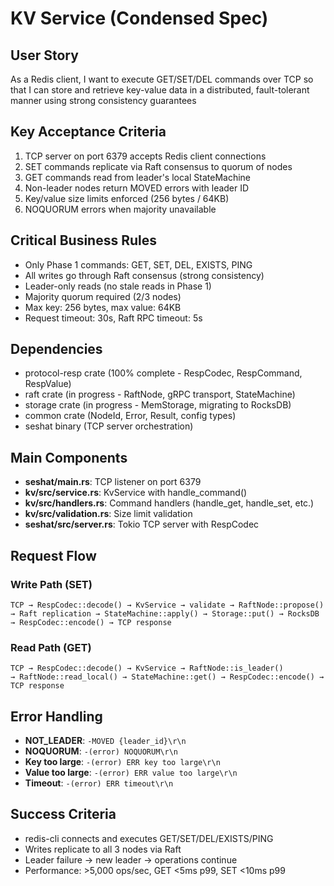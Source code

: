 # KV Service (Condensed Spec)

## User Story

As a Redis client, I want to execute GET/SET/DEL commands over TCP so that I can store and retrieve key-value data in a distributed, fault-tolerant manner using strong consistency guarantees

## Key Acceptance Criteria

1. TCP server on port 6379 accepts Redis client connections
2. SET commands replicate via Raft consensus to quorum of nodes
3. GET commands read from leader's local StateMachine
4. Non-leader nodes return MOVED errors with leader ID
5. Key/value size limits enforced (256 bytes / 64KB)
6. NOQUORUM errors when majority unavailable

## Critical Business Rules

- Only Phase 1 commands: GET, SET, DEL, EXISTS, PING
- All writes go through Raft consensus (strong consistency)
- Leader-only reads (no stale reads in Phase 1)
- Majority quorum required (2/3 nodes)
- Max key: 256 bytes, max value: 64KB
- Request timeout: 30s, Raft RPC timeout: 5s

## Dependencies

- protocol-resp crate (100% complete - RespCodec, RespCommand, RespValue)
- raft crate (in progress - RaftNode, gRPC transport, StateMachine)
- storage crate (in progress - MemStorage, migrating to RocksDB)
- common crate (NodeId, Error, Result, config types)
- seshat binary (TCP server orchestration)

## Main Components

- **seshat/main.rs**: TCP listener on port 6379
- **kv/src/service.rs**: KvService with handle_command()
- **kv/src/handlers.rs**: Command handlers (handle_get, handle_set, etc.)
- **kv/src/validation.rs**: Size limit validation
- **seshat/src/server.rs**: Tokio TCP server with RespCodec

## Request Flow

### Write Path (SET)
```
TCP → RespCodec::decode() → KvService → validate → RaftNode::propose()
→ Raft replication → StateMachine::apply() → Storage::put() → RocksDB
→ RespCodec::encode() → TCP response
```

### Read Path (GET)
```
TCP → RespCodec::decode() → KvService → RaftNode::is_leader()
→ RaftNode::read_local() → StateMachine::get() → RespCodec::encode() → TCP response
```

## Error Handling

- **NOT_LEADER**: `-MOVED {leader_id}\r\n`
- **NOQUORUM**: `-(error) NOQUORUM\r\n`
- **Key too large**: `-(error) ERR key too large\r\n`
- **Value too large**: `-(error) ERR value too large\r\n`
- **Timeout**: `-(error) ERR timeout\r\n`

## Success Criteria

- redis-cli connects and executes GET/SET/DEL/EXISTS/PING
- Writes replicate to all 3 nodes via Raft
- Leader failure → new leader → operations continue
- Performance: >5,000 ops/sec, GET <5ms p99, SET <10ms p99
